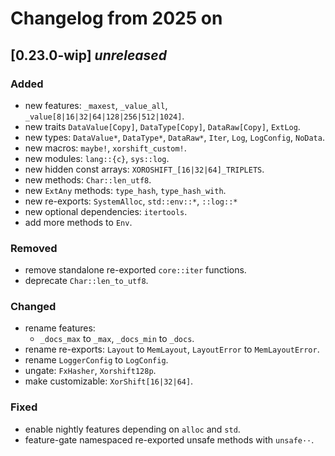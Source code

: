 # Changelog from 2025 on

## [0.23.0-wip] *unreleased*

### Added
- new features: `_maxest`, `_value_all`, `_value[8|16|32|64|128|256|512|1024]`.
- new traits `DataValue[Copy]`, `DataType[Copy]`, `DataRaw[Copy]`, `ExtLog`.
- new types: `DataValue*`, `DataType*`, `DataRaw*`, `Iter`, `Log`, `LogConfig`, `NoData`.
- new macros: `maybe!`, `xorshift_custom!`.
- new modules: `lang::{c}`, `sys::log`.
- new hidden const arrays: `XOROSHIFT_[16|32|64]_TRIPLETS`.
- new methods: `Char::len_utf8`.
- new `ExtAny` methods: `type_hash`, `type_hash_with`.
- new re-exports: `SystemAlloc`, `std::env::*`, `::log::*`
- new optional dependencies: `itertools`.
- add more methods to `Env`.

### Removed
- remove standalone re-exported `core::iter` functions.
- deprecate `Char::len_to_utf8`.

### Changed
- rename features:
  - `_docs_max` to `_max`, `_docs_min` to `_docs`.
- rename re-exports: `Layout` to `MemLayout`, `LayoutError` to `MemLayoutError`.
- rename `LoggerConfig` to `LogConfig`.
- ungate: `FxHasher`, `Xorshift128p`.
- make customizable: `XorShift[16|32|64]`.

### Fixed
- enable nightly features depending on `alloc` and `std`.
- feature-gate namespaced re-exported unsafe methods with `unsafe··`.

[unreleased]: https://github.com/andamira/devela/compare/v0.23.0-wip...HEAD
